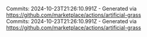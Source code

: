 Commits: 2024-10-23T21:26:10.991Z - Generated via https://github.com/marketplace/actions/artificial-grass
<br>
Commits: 2024-10-23T21:26:10.991Z - Generated via https://github.com/marketplace/actions/artificial-grass
<br>
